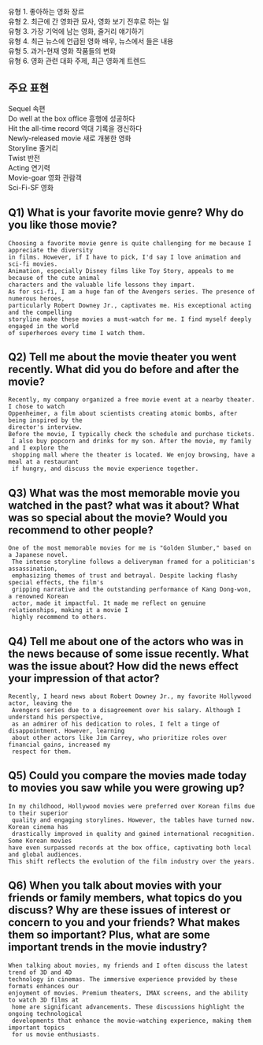유형 1. 좋아하는 영화 장르  
유형 2. 최근에 간 영화관 묘사, 영화 보기 전후로 하는 일  
유형 3. 가장 기억에 남는 영화, 줄거리 얘기하기  
유형 4. 최근 뉴스에 언급된 영화 배우, 뉴스에서 들은 내용  
유형 5. 과거-현재 영화 작품들의 변화  
유형 6. 영화 관련 대화 주제, 최근 영화계 트렌드 
## 주요 표현
Sequel 속편  
Do well at the box office 흥행에 성공하다  
Hit the all-time record 역대 기록을 갱신하다  
Newly-released movie 새로 개봉한 영화  
Storyline 줄거리  
Twist 반전  
Acting 연기력  
Movie-goar 영화 관람객  
Sci-Fi-SF 영화  
## Q1) What is your favorite movie genre? Why do you like those movie?
```
Choosing a favorite movie genre is quite challenging for me because I appreciate the diversity
in films. However, if I have to pick, I'd say I love animation and sci-fi movies.
Animation, especially Disney films like Toy Story, appeals to me because of the cute animal
characters and the valuable life lessons they impart.
As for sci-fi, I am a huge fan of the Avengers series. The presence of numerous heroes,
particularly Robert Downey Jr., captivates me. His exceptional acting and the compelling
storyline make these movies a must-watch for me. I find myself deeply engaged in the world
of superheroes every time I watch them.
```
## Q2) Tell me about the movie theater you went recently. What did you do before and after the movie?
```
Recently, my company organized a free movie event at a nearby theater. I chose to watch
Oppenheimer, a film about scientists creating atomic bombs, after being inspired by the
director's interview.
Before the movie, I typically check the schedule and purchase tickets.
 I also buy popcorn and drinks for my son. After the movie, my family and I explore the
 shopping mall where the theater is located. We enjoy browsing, have a meal at a restaurant
 if hungry, and discuss the movie experience together.
``` 
## Q3) What was the most memorable movie you watched in the past? what was it about? What was so special about the movie? Would you recommend to other people?
```
One of the most memorable movies for me is "Golden Slumber," based on a Japanese novel.
 The intense storyline follows a deliveryman framed for a politician's assassination,
 emphasizing themes of trust and betrayal. Despite lacking flashy special effects, the film's
 gripping narrative and the outstanding performance of Kang Dong-won, a renowned Korean
 actor, made it impactful. It made me reflect on genuine relationships, making it a movie I
 highly recommend to others.  
```
## Q4) Tell me about one of the actors who was in the news because of some issue recently. What was the issue about? How did the news effect your impression of that actor?
```
Recently, I heard news about Robert Downey Jr., my favorite Hollywood actor, leaving the
 Avengers series due to a disagreement over his salary. Although I understand his perspective,
 as an admirer of his dedication to roles, I felt a tinge of disappointment. However, learning
 about other actors like Jim Carrey, who prioritize roles over financial gains, increased my
 respect for them.
```
## Q5) Could you compare the movies made today to movies you saw while you were growing up?
```
In my childhood, Hollywood movies were preferred over Korean films due to their superior
 quality and engaging storylines. However, the tables have turned now. Korean cinema has
 drastically improved in quality and gained international recognition. Some Korean movies 
have even surpassed records at the box office, captivating both local and global audiences. 
This shift reflects the evolution of the film industry over the years.
```
## Q6) When you talk about movies with your friends or family members, what topics do you discuss? Why are these issues of interest or concern to you and your friends? What makes them so important? Plus, what are some important trends in the movie industry?
```
When talking about movies, my friends and I often discuss the latest trend of 3D and 4D
technology in cinemas. The immersive experience provided by these formats enhances our 
enjoyment of movies. Premium theaters, IMAX screens, and the ability to watch 3D films at
 home are significant advancements. These discussions highlight the ongoing technological
 developments that enhance the movie-watching experience, making them important topics
 for us movie enthusiasts.
```
